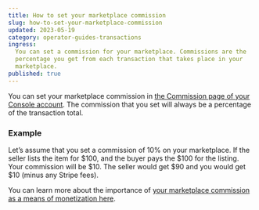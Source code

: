 ```yaml
---
title: How to set your marketplace commission
slug: how-to-set-your-marketplace-commission
updated: 2023-05-19
category: operator-guides-transactions
ingress:
  You can set a commission for your marketplace. Commissions are the
  percentage you get from each transaction that takes place in your
  marketplace.
published: true
---
```


You can set your marketplace commission in
[the Commission page of your Console account](https://flex-console.sharetribe.com/a/transactions/commission/).
The commission that you set will always be a percentage of the
transaction total.

### Example

Let’s assume that you set a commission of 10% on your marketplace. If
the seller lists the item for $100, and the buyer pays the $100 for the
listing. Your commission will be $10. The seller would get $90 and you
would get \$10 (minus any Stripe fees).

You can learn more about the importance of
[your marketplace commission as a means of monetization here](https://www.sharetribe.com/docs/operator-guides/why-is-commission-important/).
